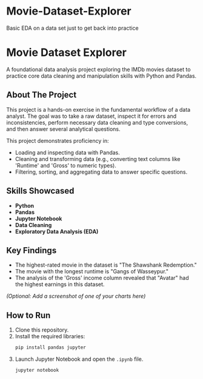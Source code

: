 # Movie-Dataset-Explorer
Basic EDA on a data set just to get back into practice 
# Movie Dataset Explorer

A foundational data analysis project exploring the IMDb movies dataset to practice core data cleaning and manipulation skills with Python and Pandas.

## About The Project

This project is a hands-on exercise in the fundamental workflow of a data analyst. The goal was to take a raw dataset, inspect it for errors and inconsistencies, perform necessary data cleaning and type conversions, and then answer several analytical questions.

This project demonstrates proficiency in:
* Loading and inspecting data with Pandas.
* Cleaning and transforming data (e.g., converting text columns like 'Runtime' and 'Gross' to numeric types).
* Filtering, sorting, and aggregating data to answer specific questions.

## Skills Showcased

* **Python**
* **Pandas**
* **Jupyter Notebook**
* **Data Cleaning**
* **Exploratory Data Analysis (EDA)**

## Key Findings

* The highest-rated movie in the dataset is "The Shawshank Redemption."
* The movie with the longest runtime is "Gangs of Wasseypur."
* The analysis of the 'Gross' income column revealed that "Avatar" had the highest earnings in this dataset.

*(Optional: Add a screenshot of one of your charts here)*

## How to Run

1.  Clone this repository.
2.  Install the required libraries:
    ```bash
    pip install pandas jupyter
    ```
3.  Launch Jupyter Notebook and open the `.ipynb` file.
    ```bash
    jupyter notebook
    ```
